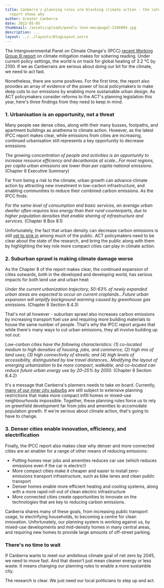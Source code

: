 ```yaml
---
title: Canberra's planning rules are blocking climate action - the latest IPCC
  report shows why
author: Greater Canberra
date: 2022-05-05
thumbnail: /assets/uploads/pexels-leon-macapagal-2346004.jpg
description: ...
layout: ../../layouts/BlogLayout.astro
---
```

The Intergovernmental Panel on Climate Change's (IPCC) [recent Working Group III report](https://www.ipcc.ch/report/sixth-assessment-report-working-group-3/) on climate mitigation makes for sobering reading. Under current policy settings, the world is on track for global heating of 3.2 °C by 2100. If we as Canberrans are serious about doing our bit for the climate, we need to act fast.

Nonetheless, there are some positives. For the first time, the report also provides an array of evidence of the power of local policymakers to make deep cuts to our emissions by enabling more sustainable urban design. As ACT policymakers consider reforms to the ACT's planning legislation this year, here's three findings from they need to keep in mind.

### 1. Urbanisation is an opportunity, not a threat

Many people see dense cities, along with their many busses, footpaths, and apartment buildings as anathema to climate action. However, as the latest IPCC report makes clear, while emissions from cities are increasing, continued urbanisation still represents a key opportunity to decrease emissions:

*The growing concentration of people and activities is an opportunity to increase resource efficiency and decarbonize at scale...For most regions, per capita urban emissions are lower than per capita national emissions.* (Chapter 8 Executive Summary)

Far from being a risk to the climate, urban growth can advance climate action by attracting new investment in low-carbon infrastructure, and enabling communities to reduce their combined carbon emissions. As the IPCC finds:

*For the same level of consumption and basic services, an average urban dweller often requires less energy than their rural counterparts, due to higher population densities that enable sharing of infrastructure and services.* (Chapter 8 Box 8.1)

Unfortunately, the fact that urban density can decrease carbon emissions is still [yet to sink in](https://twitter.com/sam_d_1995/status/1514389429120552960) among much of the public. ACT policymakers need to be clear about the state of the research, and bring the public along with them by highlighting the key role more compact cities can play in climate action.

### 2. Suburban sprawl is making climate damage worse

As the Chapter 8 of the report makes clear, the continued expansion of cities outwards, both in the developed and developing world, has serious impacts for both land use and urban heat:

*Under the current urbanization trajectory, 50-63% of newly expanded urban areas are expected to occur on current croplands...Future urban expansion will amplify background warming caused by greenhouse gas emissions.* (Chapter 8 Section 8.4.3)

That's not all however - suburban sprawl also increases carbon emissions by increasing transport fuel use and requiring more building materials to house the same number of people. That's why the IPCC report argues that while there's many ways to cut urban emissions, they all involve building up not out:

*Low-carbon cities have the following characteristics: (1) co-located medium to high densities of housing, jobs, and commerce; (2) high mix of land uses; (3) high connectivity of streets; and (4) high levels of accessibility, distinguished by low travel distances...Modifying the layout of emerging urbanization to be more compact, walkable, and co-located can reduce future urban energy use by 20–25% by 2050.* (Chapter 8 Section 8.4.2)

It's a message that Canberra's planners needs to take on board. Currently, [many of our inner city suburbs](https://www.abc.net.au/news/2022-04-08/can-radical-rezoning-solve-canberras-housing-crisis/100974080)  are still subject to extensive planning restrictions that make more compact infill homes or mixed-use neighbourhoods impossible. Together, these planning rules force us to rely on greenfield development far from jobs and amenities to accomodate population growth. If we're serious about climate action, that's going to have to change.

### 3. Denser cities enable innovation, efficiency, and electrification

Finally, the IPCC report also makes clear why denser and more connected cities are an enabler for a range of other means of reducing emissions:

* Putting homes near jobs and amenities reduces car use (which reduces emissions even if the car is electric!)
* More compact cities make it cheaper and easier to install zero-emissions transport infrastructure, such as bike lanes and clean public transport
* Denser homes enable more efficient heating and cooling systems, along with a more rapid roll-out of clean electric infrastructure 
* More connected cities create opportunities to innovate on the technologies that are key to reducing carbon emissions.

Canberra shares many of these goals, from increasing public transport usage, to electrifying households, to becoming a centre for clean innovation. Unfortunately, our planning system is working against us, by mixed-use developments and mid-density homes in many central areas, and requiring new homes to provide large amounts of off-street parking. 

### There's no time to wait

If Canberra wants to meet our amibitious climate goal of net zero by 2045, we need to move fast. And that doesn't just mean cleaner energy or less waste. It means changing our planning rules to enable a more sustainble city.

The research is clear. We just need our local politicians to step up and act.